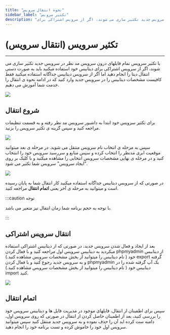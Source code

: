 ```yaml
---
title: "نحوه انتقال سرویس"
sidebar_label: "تکثیر سرویس"
description: "با تکثیر سرویس تمام فایلهای درون سرویس مد نظر در سرویس جدید تکثیر سازی می شوند، اگر از سرویس اشتراکی برای "
---
```


# تکثیر سرویس (انتقال سرویس)
---

با تکثیر سرویس تمام فایلهای درون سرویس مد نظر در سرویس جدید تکثیر سازی می شوند، اگر از سرویس اشتراکی برای دیتابیس خود استفاده میکنید باید به صورت دستی انتقال دیتا را انجام دهید اما اگر از سرویس دیتابیس جداگانه استفاده میکنید فقط کافیست مشخصات دیتابیس را در سرویس جدید وارد کنید که در ادامه نحوه ی انتقال را خدمت شما آموزش می دهیم.

![](https://s1.chabokan.net/docs/gifs/service/copy-service.gif)

## شروع انتقال

برای تکثیر سرویس خود ابتدا به داشبور سرویس مد نظر رفته و به قسمت تنظیمات مراجعه کنید و سپس گزینه ی تکثیر سرویس را بزنید.

![](https://s1.chabokan.net/docs/images/add_service.jpg)

سپس به مرحله ی انتخاب نام سرویس منتقل می شوید. در مرحله ی بعد میتوانید موقعیت ابری مدنظر را انتخاب کرده و سپس منابع و سررسید سرویس خود را اننتخاب کنید و در مرحله ی نهایی مشخصات سرویس انتخابی را مشاهده میکنید و با کلیک بر روی "ایجاد سرویس" سرویس شما تکثیر می شود.

![](https://s1.chabokan.net/docs/images/add_service_2.jpg)

در صورتی که از سرویس دیتابیس جداگانه استفاده میکنید کار انتقال شما به پایان رسیده است و میتوانید به مرحله ی آخر یعنی **اتمام انتقال** مراجعه کنید.

:::caution توجه

با توجه به حجم برنامه شما زمان انتقال نیز متغیر می باشد.

:::

## انتقال سرویس اشتراکی

بعد از ایجاد و فعال شدن سرویس جدید، در صورتی که از دیتابیس اشتراکی استفاده میکردید به دیتابیس سرویس اول مراجعه کنید و با فعال کردن phpmyadmin از دیتابیس خود ( نام دیتابیس را میتوانید از بخش مشخصات سرویس مشاهده کنید.) export گرفته و به سرویس جدید رجوع کنید و با فعال کردن phpmyadmin بک آپ گرفته شده را در دیتابیس خود ( نام دیتابیس را میتوانید از بخش مشخصات سرویس مشاهده کنید.) import کنید.

![](https://s1.chabokan.net/docs/images/add_service_dup.jpg)


## اتمام انتقال

سپس برای اطمینان از انتقال، فایلهای موجود در مدیریت فایل ها و دیتابیس سرویس خود را بررسی کنید، بعد از اطمینان حاصل کردن از انتقال در صورتی که روی سرویس اول، دامنه ست کرده اید آن را حذف نموده و به سرویس جدید منتقل کنید سپس میتوانید سرویس اول خود را خاموش کرده و تست برنامه خود را انجام دهید.